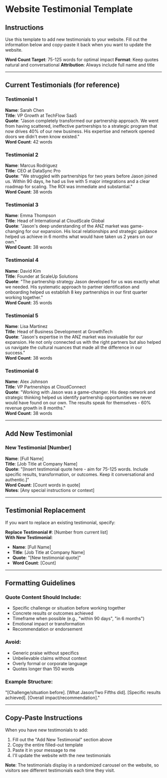 # Website Testimonial Template

## Instructions
Use this template to add new testimonials to your website. Fill out the information below and copy-paste it back when you want to update the website.

**Word Count Target**: 75-125 words for optimal impact
**Format**: Keep quotes natural and conversational
**Attribution**: Always include full name and title

---

## Current Testimonials (for reference)

### Testimonial 1
**Name**: Sarah Chen  
**Title**: VP Growth at TechFlow SaaS  
**Quote**: "Jason completely transformed our partnership approach. We went from having scattered, ineffective partnerships to a strategic program that now drives 40% of our new business. His expertise and network opened doors we didn't even know existed."  
**Word Count**: 42 words

### Testimonial 2
**Name**: Marcus Rodriguez  
**Title**: CEO at DataSync Pro  
**Quote**: "We struggled with partnerships for two years before Jason joined us. Within 90 days, he had us live with 5 major integrations and a clear roadmap for scaling. The ROI was immediate and substantial."  
**Word Count**: 38 words

### Testimonial 3
**Name**: Emma Thompson  
**Title**: Head of International at CloudScale Global  
**Quote**: "Jason's deep understanding of the ANZ market was game-changing for our expansion. His local relationships and strategic guidance helped us achieve in 6 months what would have taken us 2 years on our own."  
**Word Count**: 38 words

### Testimonial 4
**Name**: David Kim  
**Title**: Founder at ScaleUp Solutions  
**Quote**: "The partnership strategy Jason developed for us was exactly what we needed. His systematic approach to partner identification and onboarding helped us establish 8 key partnerships in our first quarter working together."  
**Word Count**: 35 words

### Testimonial 5
**Name**: Lisa Martinez  
**Title**: Head of Business Development at GrowthTech  
**Quote**: "Jason's expertise in the ANZ market was invaluable for our expansion. He not only connected us with the right partners but also helped us navigate the cultural nuances that made all the difference in our success."  
**Word Count**: 38 words

### Testimonial 6
**Name**: Alex Johnson  
**Title**: VP Partnerships at CloudConnect  
**Quote**: "Working with Jason was a game-changer. His deep network and strategic thinking helped us identify partnership opportunities we never would have found on our own. The results speak for themselves - 60% revenue growth in 8 months."  
**Word Count**: 38 words

---

## Add New Testimonial

### New Testimonial [Number]
**Name**: [Full Name]  
**Title**: [Job Title at Company Name]  
**Quote**: "[Insert testimonial quote here - aim for 75-125 words. Include specific results, transformation, or outcomes. Keep it conversational and authentic.]"  
**Word Count**: [Count words in quote]  
**Notes**: [Any special instructions or context]

---

## Testimonial Replacement

If you want to replace an existing testimonial, specify:

**Replace Testimonial #**: [Number from current list]  
**With New Testimonial**:
- **Name**: [Full Name]
- **Title**: [Job Title at Company Name]  
- **Quote**: "[New testimonial quote]"
- **Word Count**: [Count]

---

## Formatting Guidelines

### Quote Content Should Include:
- Specific challenge or situation before working together
- Concrete results or outcomes achieved
- Timeframe when possible (e.g., "within 90 days", "in 6 months")
- Emotional impact or transformation
- Recommendation or endorsement

### Avoid:
- Generic praise without specifics
- Unbelievable claims without context
- Overly formal or corporate language
- Quotes longer than 150 words

### Example Structure:
"[Challenge/situation before]. [What Jason/Two Fifths did]. [Specific results achieved]. [Overall impact/recommendation]."

---

## Copy-Paste Instructions

When you have new testimonials to add:

1. Fill out the "Add New Testimonial" section above
2. Copy the entire filled-out template
3. Paste it in your message to me
4. I'll update the website with the new testimonials

**Note**: The testimonials display in a randomized carousel on the website, so visitors see different testimonials each time they visit.